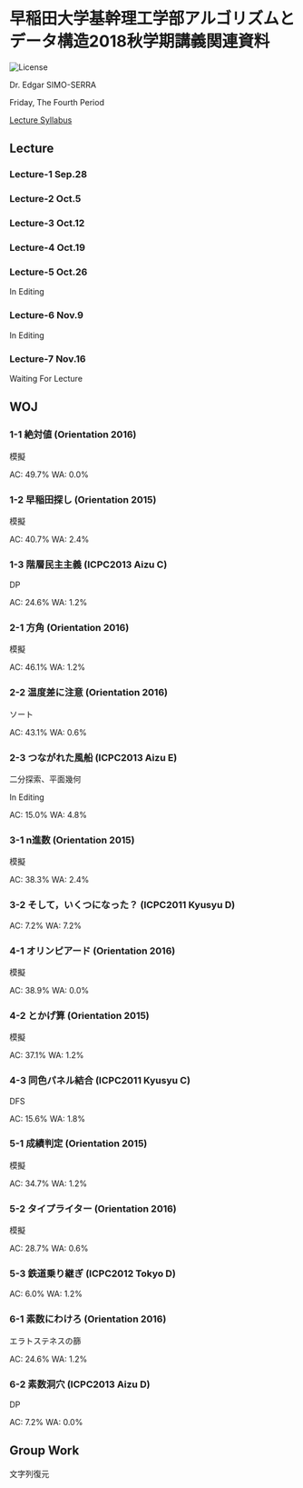 # 早稲田大学基幹理工学部アルゴリズムとデータ構造2018秋学期講義関連資料

![License](https://upload.wikimedia.org/wikipedia/commons/thumb/f/f1/Cc-by-nc-nd_icon.svg/1920px-Cc-by-nc-nd_icon.svg.png)

Dr. Edgar SIMO-SERRA

Friday, The Fourth Period

[Lecture Syllabus](https://www.wsl.waseda.jp/syllabus/JAA104.php?pKey=2603012012012018260301201226&pLng=jp)

## Lecture

### Lecture-1 Sep.28

### Lecture-2 Oct.5

### Lecture-3 Oct.12

### Lecture-4 Oct.19

### Lecture-5 Oct.26

In Editing

### Lecture-6 Nov.9

In Editing

### Lecture-7 Nov.16

Waiting For Lecture

## WOJ

### 1-1 絶対値 (Orientation 2016)

模擬

AC: 49.7% WA: 0.0%

### 1-2 早稲田探し (Orientation 2015)

模擬

AC: 40.7% WA: 2.4%

### 1-3 階層民主主義 (ICPC2013 Aizu C)

DP

AC: 24.6% WA: 1.2%

### 2-1 方角 (Orientation 2016)

模擬

AC: 46.1% WA: 1.2%

### 2-2 温度差に注意 (Orientation 2016)

ソート

AC: 43.1% WA: 0.6%

### 2-3 つながれた風船 (ICPC2013 Aizu E)

二分探索、平面幾何

In Editing

AC: 15.0% WA: 4.8%

### 3-1 n進数 (Orientation 2015)

模擬

AC: 38.3% WA: 2.4%

### 3-2 そして，いくつになった？ (ICPC2011 Kyusyu D)

AC: 7.2% WA: 7.2%

### 4-1 オリンピアード (Orientation 2016)

模擬

AC: 38.9% WA: 0.0%

### 4-2 とかげ算 (Orientation 2015)

模擬

AC: 37.1% WA: 1.2%

### 4-3 同色パネル結合 (ICPC2011 Kyusyu C)

DFS

AC: 15.6% WA: 1.8%

### 5-1 成績判定 (Orientation 2015)

模擬

AC: 34.7% WA: 1.2%

### 5-2 タイプライター (Orientation 2016)

模擬

AC: 28.7% WA: 0.6%

### 5-3 鉄道乗り継ぎ (ICPC2012 Tokyo D)

AC: 6.0% WA: 1.2%

### 6-1 素数にわけろ (Orientation 2016)

エラトステネスの篩

AC: 24.6% WA: 1.2%

### 6-2 素数洞穴 (ICPC2013 Aizu D)

DP

AC: 7.2% WA: 0.0%

## Group Work

文字列復元
